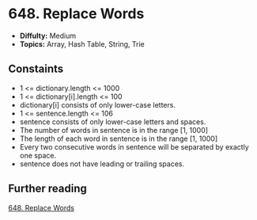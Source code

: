 # 648. Replace Words

- **Diffulty:** Medium
- **Topics:** Array, Hash Table, String, Trie

## Constaints

- 1 <= dictionary.length <= 1000
- 1 <= dictionary[i].length <= 100
- dictionary[i] consists of only lower-case letters.
- 1 <= sentence.length <= 106
- sentence consists of only lower-case letters and spaces.
- The number of words in sentence is in the range [1, 1000]
- The length of each word in sentence is in the range [1, 1000]
- Every two consecutive words in sentence will be separated by exactly one space.
- sentence does not have leading or trailing spaces.

## Further reading

[648. Replace Words](https://leetcode.com/problems/replace-words/description/)

